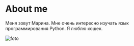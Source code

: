 # About me
Меня зовут Марина. 
Мне очень интересно изучать язык программирования Python.
Я люблю кошек.

![foto](<мое фото.jpeg>)